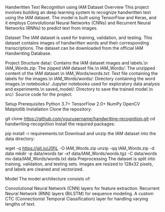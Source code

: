 Handwritten Text Recognition using IAM Dataset
Overview
This project involves building an deep learning system to recognize handwritten text using the IAM dataset. The model is built using TensorFlow and Keras, and it employs Convolutional Neural Networks (CNNs) and Recurrent Neural Networks (RNNs) to predict text from images.

Dataset
The IAM dataset is used for training, validation, and testing. This dataset contains images of handwritten words and their corresponding transcriptions. The dataset can be downloaded from the official IAM Handwriting Database.

Project Structure
data/: Contains the IAM dataset images and labels.\n
IAM_Words.zip: The zipped IAM dataset file.\n
IAM_Words/: The unzipped content of the IAM dataset.\n
IAM_Words/words.txt: Text file containing the labels for the images.\n
IAM_Words/words/: Directory containing the word images.\n
notebooks/: Jupyter notebooks used for exploratory data analysis and experiments.\n
saved_model/: Directory to save the trained model.\n
src/: Source code for the project.

Setup
Prerequisites
Python 3.7+
TensorFlow 2.0+
NumPy
OpenCV
Matplotlib
Installation
Clone the repository:


git clone https://github.com/yourusername/handwriting-recognition.git
cd handwriting-recognition
Install the required packages:



pip install -r requirements.txt
Download and unzip the IAM dataset into the data directory:

wget -q https://git.io/J0fjL -O IAM_Words.zip
unzip -qq IAM_Words.zip -d data
mkdir -p data/words
tar -xf data/IAM_Words/words.tgz -C data/words
mv data/IAM_Words/words.txt data
Preprocessing
The dataset is split into training, validation, and testing sets. Images are resized to 128x32 pixels, and labels are cleaned and vectorized.

Model
The model architecture consists of:

Convolutional Neural Network (CNN) layers for feature extraction.
Recurrent Neural Network (RNN) layers (BiLSTM) for sequence modeling.
A custom CTC (Connectionist Temporal Classification) layer for handling varying lengths of text.
